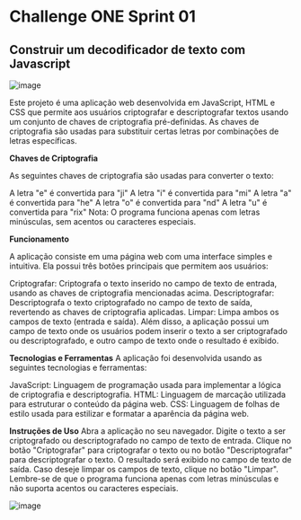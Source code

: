 # Challenge ONE Sprint 01

## Construir um decodificador de texto com Javascript


![image](https://user-images.githubusercontent.com/109030838/231881842-4ae980f6-ed13-4bf8-9cba-788aab296dc0.png)


Este projeto é uma aplicação web desenvolvida em JavaScript, HTML e CSS que permite aos usuários criptografar e descriptografar textos usando um conjunto de chaves de criptografia pré-definidas. As chaves de criptografia são usadas para substituir certas letras por combinações de letras específicas.

**Chaves de Criptografia**

As seguintes chaves de criptografia são usadas para converter o texto:

A letra "e" é convertida para "ji"
A letra "i" é convertida para "mi"
A letra "a" é convertida para "he"
A letra "o" é convertida para "nd"
A letra "u" é convertida para "rix"
Nota: O programa funciona apenas com letras minúsculas, sem acentos ou caracteres especiais.

**Funcionamento**

A aplicação consiste em uma página web com uma interface simples e intuitiva. Ela possui três botões principais que permitem aos usuários:

Criptografar: Criptografa o texto inserido no campo de texto de entrada, usando as chaves de criptografia mencionadas acima.
Descriptografar: Descriptografa o texto criptografado no campo de texto de saída, revertendo as chaves de criptografia aplicadas.
Limpar: Limpa ambos os campos de texto (entrada e saída).
Além disso, a aplicação possui um campo de texto onde os usuários podem inserir o texto a ser criptografado ou descriptografado, e outro campo de texto onde o resultado é exibido.

**Tecnologias e Ferramentas**
A aplicação foi desenvolvida usando as seguintes tecnologias e ferramentas:

JavaScript: Linguagem de programação usada para implementar a lógica de criptografia e descriptografia.
HTML: Linguagem de marcação utilizada para estruturar o conteúdo da página web.
CSS: Linguagem de folhas de estilo usada para estilizar e formatar a aparência da página web.

**Instruções de Uso**
Abra a aplicação no seu navegador.
Digite o texto a ser criptografado ou descriptografado no campo de texto de entrada.
Clique no botão "Criptografar" para criptografar o texto ou no botão "Descriptografar" para descriptografar o texto.
O resultado será exibido no campo de texto de saída.
Caso deseje limpar os campos de texto, clique no botão "Limpar".
Lembre-se de que o programa funciona apenas com letras minúsculas e não suporta acentos ou caracteres especiais.

![image](https://user-images.githubusercontent.com/109030838/231913175-179e4251-6881-4afc-b2a9-f1b592108a33.png)



